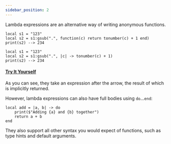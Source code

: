```yaml
---
sidebar_position: 2
---
```

Lambda expressions are an alternative way of writing anonymous functions.
```pluto showLineNumbers title="Lua Way"
local s1 = "123"
local s2 = s1:gsub(".", function(c) return tonumber(c) + 1 end)
print(s2) --> 234
```
```pluto title="Pluto Way"
local s1 = "123"
local s2 = s1:gsub(".", |c| -> tonumber(c) + 1)
print(s2) --> 234
```
#### [Try It Yourself](https://pluto-lang.org/web/#code=local%20str%20%3D%20%22123%22%0D%0Alocal%20inc_str%20%3D%20str%3Agsub(%22.%22%2C%20%7Cc%7C%20-%3E%20tonumber(c)%20%2B%201)%0D%0Aprint(inc_str)%20--%20%22234%22)

As you can see, they take an expression after the arrow, the result of which is implicitly returned.

However, lambda expressions can also have full bodies using `do`...`end`:

```pluto
local add = |a, b| -> do
    print($"Adding {a} and {b} together")
    return a + b
end
```

They also support all other syntax you would expect of functions, such as type hints and default arguments.
